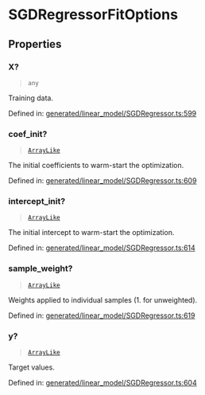 # SGDRegressorFitOptions

## Properties

### X?

> `any`

Training data.

Defined in:  [generated/linear\_model/SGDRegressor.ts:599](https://github.com/transitive-bullshit/scikit-learn-ts/blob/92ab806/packages/sklearn/src/generated/linear_model/SGDRegressor.ts#L599)

### coef\_init?

> [`ArrayLike`](../types/ArrayLike.md)

The initial coefficients to warm-start the optimization.

Defined in:  [generated/linear\_model/SGDRegressor.ts:609](https://github.com/transitive-bullshit/scikit-learn-ts/blob/92ab806/packages/sklearn/src/generated/linear_model/SGDRegressor.ts#L609)

### intercept\_init?

> [`ArrayLike`](../types/ArrayLike.md)

The initial intercept to warm-start the optimization.

Defined in:  [generated/linear\_model/SGDRegressor.ts:614](https://github.com/transitive-bullshit/scikit-learn-ts/blob/92ab806/packages/sklearn/src/generated/linear_model/SGDRegressor.ts#L614)

### sample\_weight?

> [`ArrayLike`](../types/ArrayLike.md)

Weights applied to individual samples (1. for unweighted).

Defined in:  [generated/linear\_model/SGDRegressor.ts:619](https://github.com/transitive-bullshit/scikit-learn-ts/blob/92ab806/packages/sklearn/src/generated/linear_model/SGDRegressor.ts#L619)

### y?

> [`ArrayLike`](../types/ArrayLike.md)

Target values.

Defined in:  [generated/linear\_model/SGDRegressor.ts:604](https://github.com/transitive-bullshit/scikit-learn-ts/blob/92ab806/packages/sklearn/src/generated/linear_model/SGDRegressor.ts#L604)

